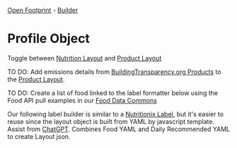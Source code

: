 <a href="/OpenFootprint">Open Footprint</a> - <a href="/io/template">Builder</a>

# Profile Object

Toggle between [Nutrition Layout](#layout=nutrition) and [Product Layout](#layout=product)

TO DO: Add emissions details from [BuildingTransparency.org Products](/OpenFootprint/products/) to the [Product Layout](#layout=product).  

TO DO: Create a list of food linked to the label formatter below using the Food API pull examples in our [Food Data Commons](/data-commons/docs/food/)

Our following label builder is similar to a [Nutritionix Label](/data-commons/docs/food/), but it's easier to reuse since the layout object is built from YAML by javascript template. Assist from [ChatGPT](https://chatgpt.com/share/68ade5c5-9b05-46a8-a0da-ccd771289693). Combines Food YAML and Daily Recommended YAML to create Layout json.

